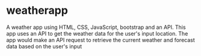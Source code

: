 # weatherapp

A weather app using HTML, CSS, JavaScript, bootstrap and an API. This app uses an API to get the weather data for the user's input location. The app would make an API request to retrieve the current weather and forecast data based on the user's input
